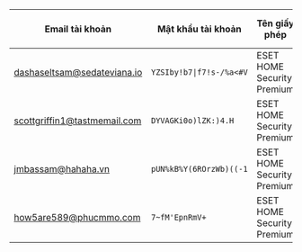 | Email tài khoản | Mật khẩu tài khoản | Tên giấy phép | Khóa giấy phép | Ngày hết hạn |
|-----------------|--------------------|---------------|---------------|--------------|
| dashaseltsam@sedateviana.io | `YZSIby!b7\|f7!s-/%a<#V` | ESET HOME Security Premium | `XWBR-XC6P-ENBS-GUKC-V24W` | 16.08.2025 |
| scottgriffin1@tastmemail.com | `DYVAGKi0o)lZK:)4.H` | ESET HOME Security Premium | `CEFG-XFUG-265M-WX5G-NPRK` | 17.08.2025 |
| jmbassam@hahaha.vn | `pUN%kB%Y(6ROrzWb)((-1` | ESET HOME Security Premium | `KE9T-XNP3-JXGH-HPFD-P29P` | 18.08.2025 |
| how5are589@phucmmo.com | `7~fM'EpnRmV+` | ESET HOME Security Premium | `CE36-XHVR-JGRX-T9K2-N8M6` | 20.08.2025 |
